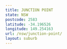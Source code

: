 ```yaml
---
title: JUNCTION POINT
state: NSW
postcode: 2583
latitude: -34.196526
longitude: 149.254163
url: /nsw/junction-point/
layout: suburb
---
```


